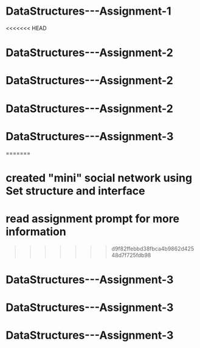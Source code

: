 # DataStructures---Assignment-1
<<<<<<< HEAD
# DataStructures---Assignment-2
# DataStructures---Assignment-2
# DataStructures---Assignment-2
# DataStructures---Assignment-3
=======
# created "mini" social network using Set structure and interface
# read assignment prompt for more information
>>>>>>> d9f82ffebbd38fbca4b9862d42548d7f725fdb98
# DataStructures---Assignment-3
# DataStructures---Assignment-3
# DataStructures---Assignment-3
